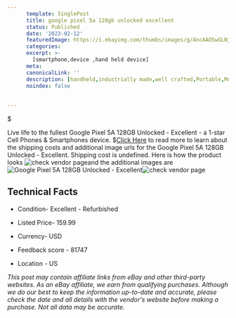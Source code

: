 ```yaml
---
      template: SinglePost
      title: google pixel 5a 128gb unlocked excellent
      status: Published
      date: '2023-02-12'
      featuredImage: https://i.ebayimg.com/thumbs/images/g/AncAAOSwGLNj47kI/s-l225.jpg
      categories: 
      excerpt: >-
        [smartphone,device ,hand held device]
      meta:
      canonicalLink: ''
      description: [handheld,industrially made,well crafted,Portable,Mobile,Compact,Convenient,Lightweight,Maneuverable,Man-portable,Miniature,Carriable,Hand-held,Light,Holdable,Transportable,Mobile device,Pocket-sized,On-the-go,Wireless,Cordless,Compact size,Convenient size, smartphone,device ,hand held device]
      noindex: false
      
        
---
```

$

Live life to the fullest Google Pixel 5A 128GB Unlocked - Excellent - a 1-star Cell Phones & Smartphones device.
$[Click Here](https://www.ebay.com/itm/255969246170?hash=item3b98f4bbda%3Ag%3AAncAAOSwGLNj47kI&mkevt=1&mkcid=1&mkrid=711-53200-19255-0&campid=%253CePNCampaignId%253E&customid=%253CreferenceId%253E&toolid=10049) to read more to learn about the shipping costs and additional image urls for the Google Pixel 5A 128GB Unlocked - Excellent. Shipping cost is undefined. Here is how the product looks ![check vendor page](https://i.ebayimg.com/thumbs/images/g/AncAAOSwGLNj47kI/s-l225.jpg)and the additional images are![Google Pixel 5A 128GB Unlocked - Excellent](https://i.ebayimg.com/images/g/AncAAOSwGLNj47kI/s-l1200.jpg)![check vendor page](https://origin-galleryplus.ebayimg.com/ws/web/255969246170_2_0_1/225x225.jpg,https://origin-galleryplus.ebayimg.com/ws/web/255969246170_3_0_1/225x225.jpg,https://origin-galleryplus.ebayimg.com/ws/web/255969246170_4_0_1/225x225.jpg)



 ## Technical Facts 



     
      

 - Condition- Excellent - Refurbished 


      

 - Listed Price- 159.99 


      

 - Currency- USD 


      

 - Feedback score - 81747 


      

 - Location - US 


      
      

 *_This post may contain affiliate links from eBay and other third-party websites. As an eBay affiliate, we earn from qualifying purchases. Although we do our best to keep the information up-to-date and accurate, please check the date and all details with the vendor's website before making a purchase. Not all data may be accurate._*






